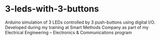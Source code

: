 # 3-leds-with-3-buttons
Arduino simulation of 3 LEDs controlled by 3 push-buttons using digital I/O. Developed during my training at Smart Methods Company as part of my Electrical Engineering – Electronics &amp; Communications program
